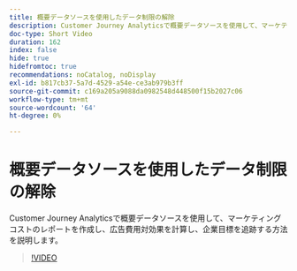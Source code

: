 ```yaml
---
title: 概要データソースを使用したデータ制限の解除
description: Customer Journey Analyticsで概要データソースを使用して、マーケティングコストのレポートを作成し、広告費用対効果を計算し、企業目標を追跡する方法を説明します。
doc-type: Short Video
duration: 162
index: false
hide: true
hidefromtoc: true
recommendations: noCatalog, noDisplay
exl-id: b817cb37-5a7d-4529-a54e-ce3ab979b3ff
source-git-commit: c169a205a9088da0982548d448500f15b2027c06
workflow-type: tm+mt
source-wordcount: '64'
ht-degree: 0%

---
```


# 概要データソースを使用したデータ制限の解除

Customer Journey Analyticsで概要データソースを使用して、マーケティングコストのレポートを作成し、広告費用対効果を計算し、企業目標を追跡する方法を説明します。

<!-- 72_S103_3442450_161_breaking-data-limits-with-summary-data-sources -->
>[!VIDEO](https://video.tv.adobe.com/v/3460077/?learn=on&enablevpops=true&captions=jpn)
